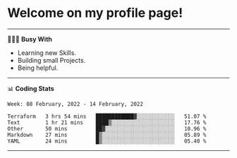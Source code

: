# Welcome on my profile page!
<!-- print(("dralla"[::-1]+"s").capitalize()) -->

---
👨🏻‍💻 **Busy With**
* Learning new Skills.
* Building small Projects.
* Being helpful.

---
📊 **Coding Stats**
<!--START_SECTION:waka-->
```text
Week: 08 February, 2022 - 14 February, 2022

Terraform   3 hrs 54 mins   ████████████▓░░░░░░░░░░░░   51.07 % 
Text        1 hr 21 mins    ████▒░░░░░░░░░░░░░░░░░░░░   17.76 % 
Other       50 mins         ██▓░░░░░░░░░░░░░░░░░░░░░░   10.96 % 
Markdown    27 mins         █▒░░░░░░░░░░░░░░░░░░░░░░░   05.89 % 
YAML        24 mins         █▒░░░░░░░░░░░░░░░░░░░░░░░   05.40 % 
```
<!--END_SECTION:waka-->
---
